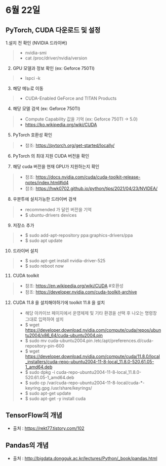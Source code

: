 # 6월 22일

## PyTorch, CUDA 다운로드 및 설정
1.설치 전 확인 (NVIDIA 드라이버)
> - nvidia-smi
> - cat /proc/driver/nvidia/version

2. GPU 모델과 정보 확인 (ex: Geforce 750TI)
> - lspci -k

3. 해당 메뉴로 이동
> - CUDA-Enabled GeForce and TITAN Products

4. 해당 모델 검색 (ex: Geforce 750TI)
> - Compute Capability 값을 기억 (ex: Geforce 750TI -> 5.0)
> - https://ko.wikipedia.org/wiki/CUDA

5. PyTorch 호환성 확인
> - 참조: https://pytorch.org/get-started/locally/

6. PyTorch 의 최대 지원 CUDA 버전을 확인

7. 해당 cuda 버전을 현재 GPU가 지원하는지 확인
> - 참조: https://docs.nvidia.com/cuda/cuda-toolkit-release-notes/index.html#id4
> - 참조: https://hwk0702.github.io/python/tips/2021/04/23/NVIDEA/

8. 우분투에 설치가능한 드라이버 검색
> - recommended 가 달린 버전을 기억
> - $ ubuntu-drivers devices

9. 저장소 추가
> - $ sudo add-apt-repository ppa:graphics-drivers/ppa
> - $ sudo apt update

10. 드라이버 설치
> - $ sudo apt-get install nvidia-driver-525
> - $ sudo reboot now

11. CUDA toolkit
> - 참조: https://en.wikipedia.org/wiki/CUDA   #호환성
> - 참조: https://developer.nvidia.com/cuda-toolkit-archive

12. CUDA 11.8 을 설치해야하기에 toolkit 11.8 을 설치
> - 해당 아카이브 페이지에서 운영체제 및 기타 환경을 선택 후 나오는 명령창 그대로 입력하여 설치
> - $ wget https://developer.download.nvidia.com/compute/cuda/repos/ubuntu2004/x86_64/cuda-ubuntu2004.pin
> - $ sudo mv cuda-ubuntu2004.pin /etc/apt/preferences.d/cuda-repository-pin-600
> - $ wget https://developer.download.nvidia.com/compute/cuda/11.8.0/local_installers/cuda-repo-ubuntu2004-11-8-local_11.8.0-520.61.05-1_amd64.deb
> - $ sudo dpkg -i cuda-repo-ubuntu2004-11-8-local_11.8.0-520.61.05-1_amd64.deb
> - $ sudo cp /var/cuda-repo-ubuntu2004-11-8-local/cuda-*-keyring.gpg /usr/share/keyrings/
> - $ sudo apt-get update
> - $ sudo apt-get -y install cuda

## TensorFlow의 개념
- 출처 : https://rekt77.tistory.com/102

## Pandas의 개념
- 출처 : http://bigdata.dongguk.ac.kr/lectures/Python/_book/pandas.html

